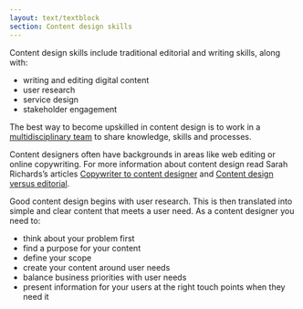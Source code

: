 ```yaml
---
layout: text/textblock
section: Content design skills
---
```

Content design skills include traditional editorial and writing skills, along with:
- writing and editing digital content
- user research
- service design
- stakeholder engagement

The best way to become upskilled in content design is to work in a [multidisciplinary team](/digital-service-standard/2-multidisciplinary-team/) to share knowledge, skills and processes.

Content designers often have backgrounds in areas like web editing or online copywriting.
For more information about content design read Sarah Richards’s articles [Copywriter to content designer](http://contentdesign.london/content-design/copywriter-to-content-designer/) and [Content design versus editorial](http://contentdesign.london/content-design/content-design-vs-editorial/).

Good content design begins with user research. This is then translated into simple and clear content that meets a user need. As a content designer you need to:
- think about your problem first
- find a purpose for your content
- define your scope
- create your content around user needs
- balance business priorities with user needs
- present information for your users at the right touch points when they need it
